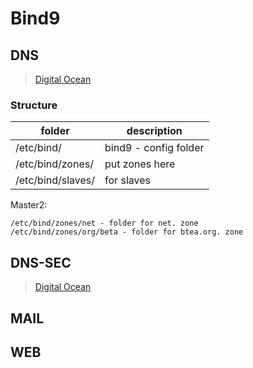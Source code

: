 # Bind9


## DNS
> [Digital Ocean](https://www.digitalocean.com/community/tutorials/how-to-configure-bind-as-a-private-network-dns-server-on-ubuntu-14-04)

### Structure
folder | description
---|---
/etc/bind/ | bind9 - config folder
/etc/bind/zones/ | put zones here
/etc/bind/slaves/ | for slaves

Master2:
```
/etc/bind/zones/net - folder for net. zone
/etc/bind/zones/org/beta - folder for btea.org. zone
```

## DNS-SEC
> [Digital Ocean](https://www.digitalocean.com/community/tutorials/how-to-setup-dnssec-on-an-authoritative-bind-dns-server-2)

## MAIL


## WEB
